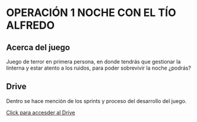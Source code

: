 # OPERACIÓN 1 NOCHE CON EL TÍO ALFREDO
## Acerca del juego
Juego de terror en primera persona, en donde tendrás que gestionar la linterna y estar atento a los ruidos, para poder sobrevivir la noche ¿podrás?
## Drive
Dentro se hace mención de los sprints y proceso del desarrollo del juego.

[Click para accesder al Drive](https://drive.google.com/drive/folders/1x-2t4AY231Y-m3FkYzr-8Wrnkcv_26nz?usp=sharing)